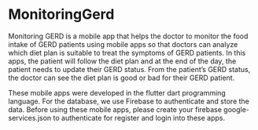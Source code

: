 # MonitoringGerd
Monitoring GERD is a mobile app that helps the doctor to monitor the food intake of GERD patients using mobile apps so that doctors can analyze which diet plan is suitable to treat the symptoms of GERD patients. In this apps, the patient will follow the diet plan and at the end of the day, the patient needs to update their GERD status. From the patient’s GERD status, the doctor can see the diet plan is good or bad for their GERD patient.

These mobile apps were developed in the flutter dart programming language. For the database, we use Firebase to authenticate and store the data. Before using these mobile apps, please create your firebase google-services.json to authenticate for register and login into these apps.
